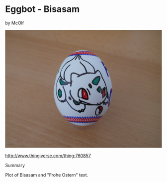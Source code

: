 # Eggbot - Bisasam
by McOlf

<p align="center">
<img src="preview.jpg"/>
</p>

http://www.thingiverse.com/thing:760857

Summary

Plot of Bisasam and "Frohe Ostern" text.
